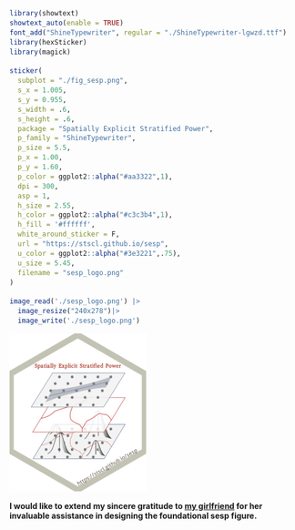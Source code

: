 
``` r
library(showtext)
showtext_auto(enable = TRUE)
font_add("ShineTypewriter", regular = "./ShineTypewriter-lgwzd.ttf")
library(hexSticker)
library(magick)

sticker(
  subplot = "./fig_sesp.png",
  s_x = 1.005,
  s_y = 0.955,
  s_width = .6,
  s_height = .6,
  package = "Spatially Explicit Stratified Power",
  p_family = "ShineTypewriter",
  p_size = 5.5,
  p_x = 1.00,
  p_y = 1.60,
  p_color = ggplot2::alpha("#aa3322",1),
  dpi = 300,
  asp = 1,
  h_size = 2.55,
  h_color = ggplot2::alpha("#c3c3b4",1),
  h_fill = '#ffffff',
  white_around_sticker = F,
  url = "https://stscl.github.io/sesp",
  u_color = ggplot2::alpha("#3e3221",.75),
  u_size = 5.45,
  filename = "sesp_logo.png"
)

image_read('./sesp_logo.png') |> 
  image_resize("240x278")|> 
  image_write('./sesp_logo.png')
```

![](./sesp_logo.png)

**I would like to extend my sincere gratitude to [my
girlfriend](https://github.com/layeyo) for her invaluable assistance in
designing the foundational sesp figure.**
